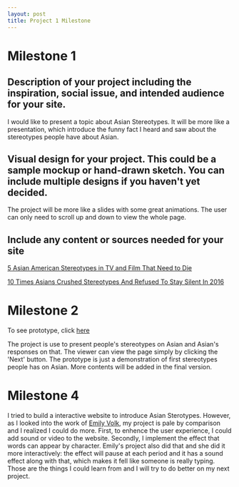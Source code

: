 ```yaml
---
layout: post
title: Project 1 Milestone
---
```


# Milestone 1

## Description of your project including the inspiration, social issue, and intended audience for your site.
I would like to present a topic about Asian Stereotypes. It will be more like a presentation, which introduce the funny fact I heard and saw about the stereotypes people have about Asian.

## Visual design for your project. This could be a sample mockup or hand-drawn sketch. You can include multiple designs if you haven't yet decided.
The project will be more like a slides with some great animations. The user can only need to scroll up and down to view the whole page.

## Include any content or sources needed for your site

[5 Asian American Stereotypes in TV and Film That Need to Die](https://www.thoughtco.com/asian-american-stereotypes-in-t-film-2834652)

[10 Times Asians Crushed Stereotypes And Refused To Stay Silent In 2016](http://www.huffingtonpost.com/entry/8-times-asian-americans-obliterated-stereotypes-and-refused-to-stay-silent-in-2016_us_5852c4a8e4b054eeaea209fa)

# Milestone 2
To see prototype, click [here](http://creative.colorado.edu/~liso9349/fwd/project1/project1.html)

The project is use to present people's stereotypes on Asian and Asian's responses on that. The viewer can view the page simply by clicking the 'Next' button. The prototype is just a demonstration of first stereotypes people has on Asian. More contents will be added in the final version. 

# Milestone 4
I tried to build a interactive website to introduce Asian Sterotypes. However, as I looked into the work of [Emily Volk](http://creative.colorado.edu/~emvo7205/front-end-web/project1/project1.html), my project is pale by comparison and I realized I could do more. First, to enhence the user experience, I could add sound or video to the website. Secondly, I implement the effect that words can appear by character. Emily's project also did that and she did it more interactively: the effect will pause at each period and it has a sound effect along with that, which makes it fell like someone is really typing. Those are the things I could learn from and I will try to do better on my next project.